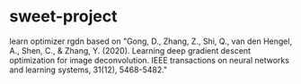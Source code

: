 # sweet-project
learn optimizer rgdn based on "Gong, D., Zhang, Z., Shi, Q., van den Hengel, A., Shen, C., & Zhang, Y. (2020). Learning deep gradient descent optimization for image deconvolution. IEEE transactions on neural networks and learning systems, 31(12), 5468-5482."
